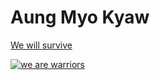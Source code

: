 # Aung Myo Kyaw



[We will survive](https://youtu.be/3tBk7ONm95Q)

[![we are warriors](https://img.youtube.com/vi/3tBk7ONm95Q/0.jpg)](https://www.youtube.com/watch?v=3tBk7ONm95Q)
